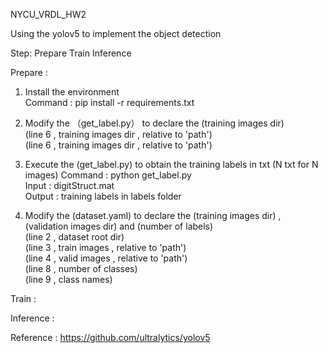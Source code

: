 NYCU_VRDL_HW2  
  
Using the yolov5 to implement the object detection  
  
Step: Prepare Train Inference  
  
  Prepare :  
    
  1. Install the environment  
     Command : pip install -r requirements.txt  
       
  2. Modify the （get_label.py） to declare the (training images dir)  
     (line 6 , training images dir , relative to 'path')  
     (line 6 , training images dir , relative to 'path')  
       
  3. Execute the (get_label.py) to obtain the training labels in txt (N txt for N images)
     Command : python get_label.py  
     Input : digitStruct.mat  
     Output : training labels in labels folder
     
  4. Modify the (dataset.yaml) to declare the (training images dir) , (validation images dir) and (number of labels)  
     (line 2 , dataset root dir)  
     (line 3 , train images  , relative to 'path')   
     (line 4 , valid images  , relative to 'path')   
     (line 8 , number of classes)  
     (line 9 , class names)  
      
    
  Train : 
    
  Inference : 
  
Reference : https://github.com/ultralytics/yolov5  
